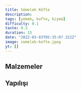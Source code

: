 ```yaml
---
title: Sömelek Köfte
description:
tags: [yemek, kofte, kiyma]
difficulty: 0.1
taste: 0.3
duration: 15
date: "2022-03-03T05:35:07.322Z"
image: somelek-kofte.jpeg
yt: []
---
```


## Malzemeler

## Yapılışı
